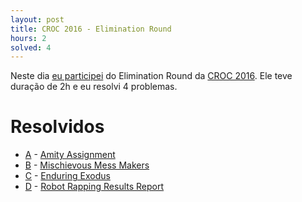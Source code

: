 ```yaml
---
layout: post
title: CROC 2016 - Elimination Round
hours: 2
solved: 4
---
```


Neste dia [eu participei](http://codeforces.com/submissions/victorsenam/contest/645) do Elimination Round da [CROC 2016](http://codeforces.com/contest/645). Ele teve duração de 2h e eu resolvi 4 problemas.
# Resolvidos
- [A](http://codeforces.com/contest/645/problem/A) - [Amity Assignment](http://codeforces.com/contest/645/submission/16785981)
- [B](http://codeforces.com/contest/645/problem/B) - [Mischievous Mess Makers](http://codeforces.com/contest/645/submission/16787585)
- [C](http://codeforces.com/contest/645/problem/C) - [Enduring Exodus](http://codeforces.com/contest/645/submission/16791539)
- [D](http://codeforces.com/contest/645/problem/D) - [Robot Rapping Results Report](http://codeforces.com/contest/645/submission/16792861)
